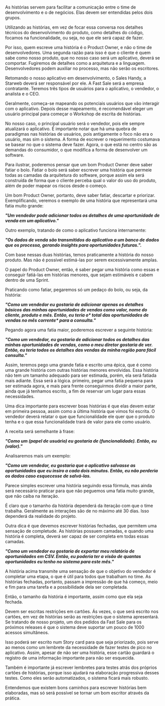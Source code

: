 As histórias servem para facilitar a comunicação entre o time de desenvolvimento e o de negócios. Elas devem ser entendidas pelos dois grupos.

Utilizando as histórias, em vez de focar essa conversa nos detalhes técnicos do desenvolvimento do produto, como detalhes do código, focamos na funcionalidade, ou seja, no que ele será capaz de fazer.

Por isso, quem escreve uma história é o Product Owner, e não o time de desenvolvedores. Uma segunda razão para isso é que o cliente é quem sabe como nosso produto, que no nosso caso será um aplicativo, deverá se comportar. Fugiremos de detalhes como a arquitetura e a linguagem. Desenvolvedores podem auxiliar no processo, mas não serão os escritores.

Retomando o nosso aplicativo em desenvolvimento, o Sales Handy, a Starweb deverá ser responsável por ele. A Fast Sale será a empresa contratante. Teremos três tipos de usuários para o aplicativo, o vendedor, o analista e o CEO.

Geralmente, começa-se mapeando os potenciais usuários que vão interagir com o aplicativo. Depois desse mapeamento, é recomendável eleger um usuário principal para começar o Workshop de escrita de histórias.

No nosso caso, o principal usuário será o vendedor, pois ele sempre atualizará o aplicativo. É importante notar que há uma quebra de paradigmas nas histórias de usuários, pois antigamente o foco não era o usuário, mas sim o sistema. A forma de escrever o requerimento costumava se basear no que o sistema deve fazer. Agora, o que está no centro são as demandas do consumidor, o que modifica a forma de desenvolver um software.

Para ilustrar, poderemos pensar que um bom Product Owner deve saber fatiar o bolo. Fatiar o bolo será saber escrever uma história que permeie todas as camadas da arquitetura do software, porque assim ela será construída de forma que o cliente perceba qual o valor do uso do produto, além de poder mapear os riscos desde o começo.

Um bom Product Owner, portanto, deve saber fatiar, descartar e priorizar. Exemplificando, veremos o exemplo de uma história que representará uma fatia muito grande:

_**"Um vendedor pode adicionar todos os detalhes de uma oportunidade de venda em um aplicativo."**_

Outro exemplo, tratando de como o aplicativo funciona internamente:

_**"Os dados de venda são transmitidos do aplicativo a um banco de dados que os processa, gerando insights para oportunidades futuras.".**_

Com base nessas duas histórias, temos praticamente a história do nosso produto. Mas não é possível estimá-las por serem excessivamente amplas.

O papel do Product Owner, então, é saber pegar uma história como essas e conseguir fatiá-las em histórias menores, que sejam estimáveis e cabem dentro de uma Sprint.

Praticando como fatiar, pegaremos só um pedaço do bolo, ou seja, da história:

_**"Como um vendedor eu gostaria de adicionar apenas os detalhes básicos das minhas oportunidades de vendas como valor, nome do cliente, produto e mês. Então, eu teria o* total das oportunidades de vendas no mês corrente* para a consulta."**_

Pegando agora uma fatia maior, poderemos escrever a seguinte história:

_**"Como um vendedor, eu gostaria de adicionar todos os detalhes das minhas oportunidades de vendas, como o meu diretor gostaria de ver. Então, eu teria todos os detalhes das vendas da minha região para fácil consulta."**_

Assim, teremos pego uma grande fatia e escrito uma épica, que é como uma grande história com outras histórias menores envolvidas. Essa história não tem um tamanho adequado para ser estimada, porém, ela será fatiada mais adiante. Essa será a lógica. primeiro, pegar uma fatia pequena para ser estimada agora, e mais para frente conseguirmos dividir a maior parte, ainda que já tenhamos escrito, a fim de reservar um lugar para essas necessidades.

Uma dica importante para escrever boas histórias é que elas devem estar em primeira pessoa, assim como a última história que vimos foi escrita. O vendedor deverá relatar o que que funcionalidade ele quer que o produto tenha e o que essa funcionalidade trará de valor para ele como usuário.

A receita será semelhante à frase:

_**"Como um (papel de usuário) eu gostaria de (funcionalidade). Então, eu (valor)."**_

Analisaremos mais um exemplo:

_**"Como um vendedor, eu gostaria que o aplicativo salvasse as oportunidades que eu insiro a cada dois minutos. Então, eu não perderia os dados caso esquecesse de salvá-las.**_

Parece simples escrever uma história seguindo essa fórmula, mas ainda será necessário praticar para que não peguemos uma fatia muito grande, que não caiba na iteração.

É claro que o tamanho da história dependerá da iteração com que o time trabalha. Geralmente as interações são de no máximo até 30 dias. Isso dependerá da realidade do projeto.

Outra dica é que devemos escrever histórias fechadas, que permitem uma sensação de completude. As histórias possuem camadas, e quando uma história é completa, deverá ser capaz de ser completa em todas essas camadas.

_**"Como um vendedor eu gostaria de exportar meu relatório de oportunidades em CSV. Então, eu poderia ter a visão de quantas oportunidades eu tenho no sistema para este mês."**_

A história acima transmite uma sensação de que o objetivo do vendedor é completar uma etapa, o que é útil para todos que trabalham no time. As histórias fechadas, portanto, passam a impressão de que há começo, meio e fim para uma tarefa e a possibilidade dela ser completada.

Então, o tamanho da história é importante, assim como que ela seja fechada.

Devem ser escritas restrições em cartões. Ás vezes, o que será escrito nos cartões, em vez de histórias serão as restrições que o sistema apresentará. Se tratando de nosso projeto, um dos pedidos da Fast Sale para os próximos releases é que o sistema deve suportar um pouco de 1000 acessos simultâneos.

Isso poderá ser escrito num Story card para que seja priorizado, pois serve ao menos como um lembrete da necessidade de fazer testes de pico no aplicativo. Assim, apesar de não ser uma história, esse cartão guardará o registro de uma informação importante para não ser esquecida.

Também é importante já escrever lembretes para testes atrás dos próprios cartões de histórias, porque isso ajudará na elaboração progressiva desses testes. Como eles serão automatizados, o sistema ficará mais robusto.

Entendemos que existem bons caminhos para escrever histórias bem elaboradas, mas só será possível se tornar um bom escritor através da prática.
